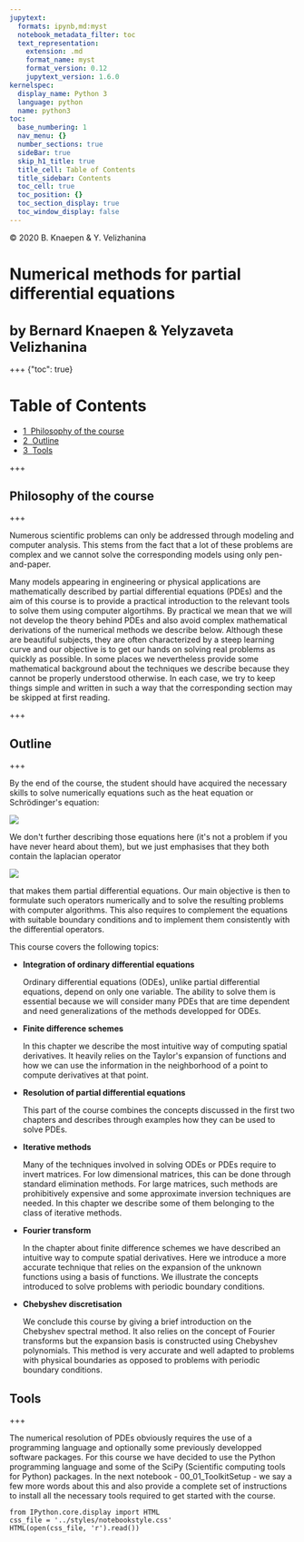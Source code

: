 ```yaml
---
jupytext:
  formats: ipynb,md:myst
  notebook_metadata_filter: toc
  text_representation:
    extension: .md
    format_name: myst
    format_version: 0.12
    jupytext_version: 1.6.0
kernelspec:
  display_name: Python 3
  language: python
  name: python3
toc:
  base_numbering: 1
  nav_menu: {}
  number_sections: true
  sideBar: true
  skip_h1_title: true
  title_cell: Table of Contents
  title_sidebar: Contents
  toc_cell: true
  toc_position: {}
  toc_section_display: true
  toc_window_display: false
---
```


<div class="copyright" property="vk:rights">&copy;
  <span property="vk:dateCopyrighted">2020</span>
  <span property="vk:publisher">B. Knaepen & Y. Velizhanina</span>
</div>

# Numerical methods for partial differential equations

<h1 style="font-size:18pt;  ">by Bernard Knaepen & Yelyzaveta Velizhanina<span class="tocSkip"></span></h1>

+++ {"toc": true}

<h1>Table of Contents<span class="tocSkip"></span></h1>
<div class="toc"><ul class="toc-item"><li><span><a href="#Philosophy-of-the-course" data-toc-modified-id="Philosophy-of-the-course-1"><span class="toc-item-num">1&nbsp;&nbsp;</span>Philosophy of the course</a></span></li><li><span><a href="#Outline" data-toc-modified-id="Outline-2"><span class="toc-item-num">2&nbsp;&nbsp;</span>Outline</a></span></li><li><span><a href="#Tools" data-toc-modified-id="Tools-3"><span class="toc-item-num">3&nbsp;&nbsp;</span>Tools</a></span></li></ul></div>

+++

## Philosophy of the course

+++

Numerous scientific problems can only be addressed through modeling and computer analysis. This stems from the fact that a lot of these problems are complex and we cannot solve the corresponding models using only pen-and-paper.

Many models appearing in engineering or physical applications are mathematically described by partial differential equations (PDEs) and the aim of this course is to provide a practical introduction to the relevant tools to solve them using computer algortihms. By practical we mean that we will not develop the theory behind PDEs and also avoid complex mathematical derivations of the numerical methods we describe below. Although these are beautiful subjects, they are often characterized by a steep learning curve and our objective is to get our hands on solving real problems as quickly as possible. In some places we nevertheless provide some mathematical background about the techniques we describe because they cannot be properly understood otherwise. In each case, we try to keep things simple and written in such a way that the corresponding section may be skipped at first reading.

+++

## Outline

+++

By the end of the course, the student should have acquired the necessary skills to solve numerically equations such as the heat equation or Schrödinger's equation:  

<img style="display: block; margin-left: auto; margin-right: auto;" src="https://render.githubusercontent.com/render/math?math=%5Cbegin%7Balign*%7D%0A%5Cfrac%7B%5Cpartial%20T(%5Cboldsymbol%20r%2Ct)%7D%7B%5Cpartial%20t%7D%20%20%26%20%3D%20%5Calpha%20%5CDelta%20T(%5Cboldsymbol%20r%2Ct)%2C%20%26%5Chbox%7BHeat%20equation%7D%5C%5C%0Ai%5Chbar%20%5Cfrac%7B%5Cpartial%20%5CPsi(%5Cboldsymbol%20r%2Ct)%7D%7B%5Cpartial%20t%7D%20%26%20%3D%20%5Cleft%5B%20%5Cfrac%7B-%5Chbar%5E2%7D%7B2m%7D%5CDelta%20%2B%20V(%5Cboldsymbol%20r%2Ct)%20%5Cright%5D%5CPsi(%5Cboldsymbol%20r%2Ct)%2C%20%26%5Chbox%7BSchr%C3%B6dinger%20equation%7D%0A%5Cend%7Balign*%7D">

We don't further describing those equations here (it's not a problem if you have never heard about them), but we just emphasises that they both contain the laplacian operator

<img style="display: block; margin-left: auto; margin-right: auto;" src="https://render.githubusercontent.com/render/math?math=%5Cbegin%7Bequation*%7D%0A%20%5CDelta%20%3D%20%5Cfrac%7B%5Cpartial%5E2%7D%7B%5Cpartial%20x%5E2%7D%2B%20%5Cfrac%7B%5Cpartial%5E2%7D%7B%5Cpartial%20y%5E2%7D%2B%20%5Cfrac%7B%5Cpartial%5E2%7D%7B%5Cpartial%20z%5E2%7D%0A%5Cend%7Bequation*%7D%0A">

that makes them partial differential equations. Our main objective is then to formulate such operators numerically and to solve the resulting problems with computer algorithms. This also requires to complement the equations with suitable boundary conditions and to implement them consistently with the differential operators.

This course covers the following topics:

* **Integration of ordinary differential equations**

    Ordinary differential equations (ODEs), unlike partial differential equations, depend on only one variable. The ability to solve them is essential because we will consider many PDEs that are time dependent and need generalizations of the methods developped for ODEs.
    
* **Finite difference schemes**

    In this chapter we describe the most intuitive way of computing spatial derivatives. It heavily relies on the Taylor's expansion of functions and how we can use the information in the neighborhood of a point to compute derivatives at that point.
    
* **Resolution of partial differential equations**

    This part of the course combines the concepts discussed in the first two chapters and describes through examples how they can be used to solve PDEs.
    
* **Iterative methods**
    
    Many of the techniques involved in solving ODEs or PDEs require to invert matrices. For low dimensional matrices, this can be done through standard elimination methods. For large matrices, such methods are prohibitively expensive and some approximate inversion techniques are needed. In this chapter we describe some of them belonging to the class of iterative methods.

* **Fourier transform**
    
    In the chapter about finite difference schemes we have described an intuitive way to compute spatial derivatives. Here we introduce a more accurate technique that relies on the expansion of the unknown functions using a basis of functions. We illustrate the concepts introduced to solve problems with periodic boundary conditions.
    
* **Chebyshev discretisation**
    
    We conclude this course by giving a brief introduction on the Chebyshev spectral method. It also relies on the concept of Fourier transforms but the expansion basis is constructed using Chebyshev polynomials. This method is very accurate and well adapted to problems with physical boundaries as opposed to problems with periodic boundary conditions.


<h2 id="Tools">Tools</h2>

+++

The numerical resolution of PDEs obviously requires the use of a programming language and optionally some previously developped software packages. For this course we have decided to use the Python programming language and some of the SciPy (Scientific computing tools for Python) packages. In the next notebook - 00_01_ToolkitSetup - we say a few more words about this and also provide a complete set of instructions to install all the necessary tools required to get started with the course.

```{code-cell} ipython3
from IPython.core.display import HTML
css_file = '../styles/notebookstyle.css'
HTML(open(css_file, 'r').read())
```

